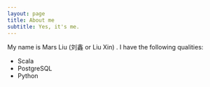```yaml
---
layout: page
title: About me
subtitle: Yes, it's me.
---
```

My name is Mars Liu (刘鑫 or Liu Xin) . I have the following qualities:

- Scala
- PostgreSQL
- Python
